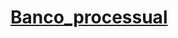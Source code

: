 # [Banco_processual](https://docs.google.com/document/d/1KMRZciiDZU2d6Z62XNe2j_Li5cA2B2C7-bguP-kE5_4/edit?usp=sharing)
